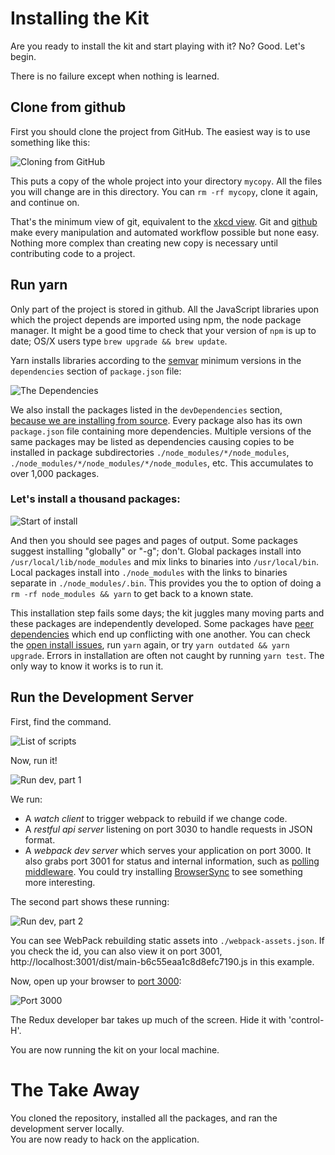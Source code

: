 # Installing the Kit

Are you ready to install the kit and start playing with it?  No?  Good.  Let's begin.

There is no failure except when nothing is learned.

##  Clone from github

First you should clone the project from GitHub.  The easiest way is to use something like this:

![Cloning from GitHub](InstallingTheKit/git_clone.png)

This puts a copy of the whole project into your directory `mycopy`.   All the files you will change are
in this directory.   You can `rm -rf mycopy`, clone it again, and continue on.   

That's the minimum view of git, equivalent to the [xkcd view](https://xkcd.com/1597/).   Git and 
[github](https://github.com) make every manipulation and automated workflow possible but none easy.
Nothing more complex than creating new copy is necessary until contributing code to a project.


## Run yarn

Only part of the project is stored in github.  All the JavaScript libraries upon which the project depends 
are imported using npm, the node package manager.  It might be a good time to check that your version of `npm` is
up to date; OS/X users type `brew upgrade && brew update`.  

Yarn installs libraries according to the [semvar](https://docs.npmjs.com/getting-started/semantic-versioning) 
minimum versions in the `dependencies` section of `package.json` file:

![The Dependencies](InstallingTheKit/dependencies.png)

We also install the packages listed in the `devDependencies` section,  
[because we are installing from source](http://stackoverflow.com/questions/18875674/whats-the-difference-between-dependencies-devdependencies-and-peerdependencies).
Every package also has its own `package.json` file containing more dependencies.  Multiple versions 
of the same packages may be listed as dependencies causing copies to be installed in package subdirectories
`./node_modules/*/node_modules`, `./node_modules/*/node_modules/*/node_modules`, etc.  This accumulates 
to over 1,000 packages.

### Let's install a thousand packages:

![Start of install](InstallingTheKit/start_npm.png)

And then you should see pages and pages of output.  Some packages suggest installing "globally" or "-g"; don't. 
Global packages install into  `/usr/local/lib/node_modules` and mix links to binaries into `/usr/local/bin`.
Local packages install into `./node_modules` with the links to binaries separate in `./node_modules/.bin`.
This provides you the to option of doing a `rm -rf node_modules && yarn` to get back to a known state.

This installation step fails some days; the kit juggles many moving parts and these packages are independently 
developed.  Some packages have [peer dependencies](https://nodejs.org/en/blog/npm/peer-dependencies/)
which end up conflicting with one another.   You can check the 
[open install issues](https://github.com/erikras/react-redux-universal-hot-example/issues?utf8=✓&q=is%3Aissue+is%3Aopen+install),
run `yarn` again, or try `yarn outdated && yarn upgrade`.   Errors in installation are often not caught by 
running `yarn test`.  The only way to know it works is to run it.

## Run the Development Server

First, find the command. 

![List of scripts](InstallingTheKit/npm_run.png)

Now, run it!

![Run dev, part 1](InstallingTheKit/run_dev1.png)

We run:

*  A *watch client* to trigger webpack to rebuild if we change code.
*  A *restful api server* listening on port 3030 to handle requests in JSON format.
*  A *webpack dev server* which serves your application on port 3000.  It also grabs port 3001
   for status and internal information, such as [polling middleware](http://localhost:3001/__webpack_hmr).
   You could try installing [BrowserSync](https://www.browsersync.io) to see something more interesting.
   
The second part shows these running:

![Run dev, part 2](InstallingTheKit/run_dev2.png)

You can see WebPack rebuilding static assets into `./webpack-assets.json`.  If you check the id, you
can also view it on port 3001, http://localhost:3001/dist/main-b6c55eaa1c8d8efc7190.js in this example.

Now, open up your browser to [port 3000](http://localhost:3000/):

![Port 3000](InstallingTheKit/port3000.png)

The Redux developer bar takes up much of the screen.  Hide it with 'control-H'.

You are now running the kit on your local machine.


# The Take Away

You cloned the repository, installed all the packages, and ran the development server locally.  
You are now ready to hack on the application.

